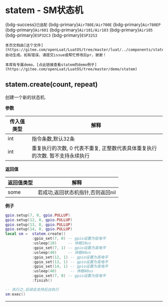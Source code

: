 # statem - SM状态机

{bdg-success}`已适配` {bdg-primary}`Air780E/Air700E` {bdg-primary}`Air780EP` {bdg-primary}`Air601` {bdg-primary}`Air101/Air103` {bdg-primary}`Air105` {bdg-primary}`ESP32C3` {bdg-primary}`ESP32S3`

```{note}
本页文档由[这个文件](https://gitee.com/openLuat/LuatOS/tree/master/luat/../components/statem/luat_lib_statem.c)自动生成。如有错误，请提交issue或帮忙修改后pr，谢谢！
```

```{tip}
本库有专属demo，[点此链接查看statem的demo例子](https://gitee.com/openLuat/LuatOS/tree/master/demo/statem)
```

## statem.create(count, repeat)



创建一个新的状态机.

**参数**

|传入值类型|解释|
|-|-|
|int|指令条数,默认32条|
|int|重复执行的次数, 0 代表不重复, 正整数代表具体重复执行的次数. 暂不支持永续执行|

**返回值**

|返回值类型|解释|
|-|-|
|some|若成功,返回状态机指针,否则返回nil|

**例子**

```lua
gpio.setup(7, 0, gpio.PULLUP)
gpio.setup(12, 0, gpio.PULLUP)
gpio.setup(13, 0, gpio.PULLUP)
gpio.setup(14, 0, gpio.PULLUP)
local sm =  statem.create()
            :gpio_set(7, 0) -- gpio设置为低电平
            :usleep(10)     -- 休眠10us
            :gpio_set(7, 1) -- gpio设置为高电平
            :usleep(40)     -- 休眠40us
            :gpio_set(12, 1) -- gpio设置为高电平
            :gpio_set(13, 1) -- gpio设置为高电平
            :gpio_set(14, 1) -- gpio设置为高电平
            :usleep(40)      -- 休眠40us
            :gpio_set(7, 0) -- gpio设置为低电平
            :finish()

-- 执行之,后续会支持后台执行
sm:exec()

```

---

